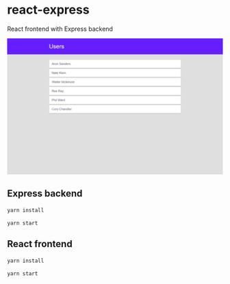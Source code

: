 # react-express

React frontend with Express backend

![screenshot](https://raw.githubusercontent.com/Jon-Dickinson/react-express/master/react-frontend/src/images/screenshot.png)

## Express backend

```
yarn install
```
```
yarn start
```

## React frontend

```
yarn install
```
```
yarn start
```
